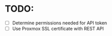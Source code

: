# TODO:

- [ ] Determine permissions needed for API token
- [ ] Use Proxmox SSL certificate with REST API
